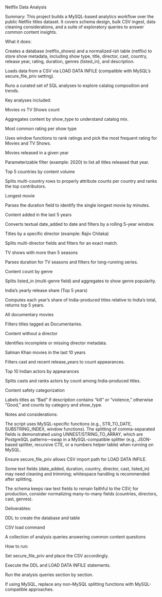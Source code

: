 Netflix Data Analysis

Summary:
This project builds a MySQL-based analytics workflow over the public Netflix titles dataset. It covers schema design, bulk CSV ingest, data cleaning considerations, and a suite of exploratory queries to answer common content insights.

What it does:

Creates a database (netflix_shows) and a normalized-ish table (netflix) to store show metadata, including show type, title, director, cast, country, release year, rating, duration, genres (listed_in), and description.

Loads data from a CSV via LOAD DATA INFILE (compatible with MySQL’s secure_file_priv setting).

Runs a curated set of SQL analyses to explore catalog composition and trends.

Key analyses included:

Movies vs TV Shows count

Aggregates content by show_type to understand catalog mix.

Most common rating per show type

Uses window functions to rank ratings and pick the most frequent rating for Movies and TV Shows.

Movies released in a given year

Parameterizable filter (example: 2020) to list all titles released that year.

Top 5 countries by content volume

Splits multi-country rows to properly attribute counts per country and ranks the top contributors.

Longest movie

Parses the duration field to identify the single longest movie by minutes.

Content added in the last 5 years

Converts textual date_added to date and filters by a rolling 5-year window.

Titles by a specific director (example: Rajiv Chilaka)

Splits multi-director fields and filters for an exact match.

TV shows with more than 5 seasons

Parses duration for TV seasons and filters for long-running series.

Content count by genre

Splits listed_in (multi-genre field) and aggregates to show genre popularity.

India’s yearly release share (Top 5 years)

Computes each year’s share of India-produced titles relative to India’s total, returns top 5 years.

All documentary movies

Filters titles tagged as Documentaries.

Content without a director

Identifies incomplete or missing director metadata.

Salman Khan movies in the last 10 years

Filters cast and recent release_years to count appearances.

Top 10 Indian actors by appearances

Splits casts and ranks actors by count among India-produced titles.

Content safety categorization

Labels titles as “Bad” if description contains “kill” or “violence,” otherwise “Good,” and counts by category and show_type.

Notes and considerations:

The script uses MySQL-specific functions (e.g., STR_TO_DATE, SUBSTRING_INDEX, window functions). The splitting of comma-separated fields is demonstrated using UNNEST/STRING_TO_ARRAY, which are PostgreSQL patterns—swap in a MySQL-compatible splitter (e.g., JSON-based splitter, recursive CTE, or a numbers helper table) when running on MySQL.

Ensure secure_file_priv allows CSV import path for LOAD DATA INFILE.

Some text fields (date_added, duration, country, director, cast, listed_in) may need cleaning and trimming; whitespace handling is recommended after splitting.

The schema keeps raw text fields to remain faithful to the CSV; for production, consider normalizing many-to-many fields (countries, directors, cast, genres).

Deliverables:

DDL to create the database and table

CSV load command

A collection of analysis queries answering common content questions

How to run:

Set secure_file_priv and place the CSV accordingly.

Execute the DDL and LOAD DATA INFILE statements.

Run the analysis queries section by section.

If using MySQL, replace any non-MySQL splitting functions with MySQL-compatible approaches.